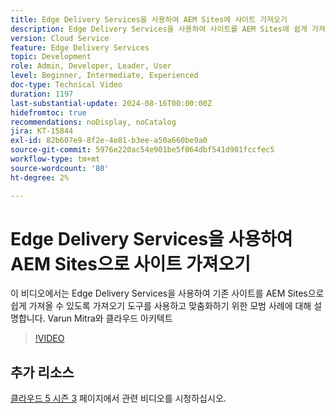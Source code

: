 ```yaml
---
title: Edge Delivery Services을 사용하여 AEM Sites에 사이트 가져오기
description: Edge Delivery Services을 사용하여 사이트를 AEM Sites에 쉽게 가져올 수 있는 가져오기 도구에 대해 알아봅니다.
version: Cloud Service
feature: Edge Delivery Services
topic: Development
role: Admin, Developer, Leader, User
level: Beginner, Intermediate, Experienced
doc-type: Technical Video
duration: 1197
last-substantial-update: 2024-08-16T00:00:00Z
hidefromtoc: true
recommendations: noDisplay, noCatalog
jira: KT-15844
exl-id: 82b607e9-8f2e-4e81-b3ee-a50a660be9a0
source-git-commit: 5976e220ac54e901be5f064dbf541d901fccfec5
workflow-type: tm+mt
source-wordcount: '80'
ht-degree: 2%

---
```


# Edge Delivery Services을 사용하여 AEM Sites으로 사이트 가져오기

이 비디오에서는 Edge Delivery Services을 사용하여 기존 사이트를 AEM Sites으로 쉽게 가져올 수 있도록 가져오기 도구를 사용하고 맞춤화하기 위한 모범 사례에 대해 설명합니다. Varun Mitra와 클라우드 아키텍트

>[!VIDEO](https://video.tv.adobe.com/v/3431603/?learn=on)

## 추가 리소스

[클라우드 5 시즌 3](../cloud5-season-3.md) 페이지에서 관련 비디오를 시청하십시오.
